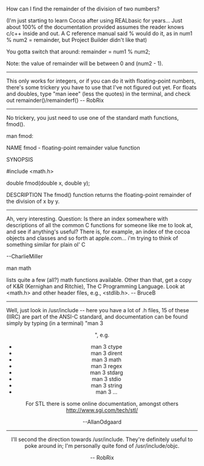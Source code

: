 How can I find the remainder of the division of two numbers?

(I'm just starting to learn Cocoa after using REALbasic for years... Just about 100% of the documentation provided assumes the reader knows c/c++ inside and out. A C reference manual said % would do it, as in num1 % num2 = remainder, but Project Builder didn't like that)

You gotta switch that around: remainder = num1 % num2;

Note:  the value of remainder will be between 0 and (num2 - 1).

----

This only works for integers, or if you can do it with floating-point numbers, there's some trickery you have to use that I've not figured out yet. For floats and doubles, type "man ieee" (less the quotes) in the terminal, and check out remainder()/remainderf() -- RobRix

----

No trickery, you just need to use one of the standard math functions, fmod().

man fmod:

NAME
fmod - floating-point remainder value function 

SYNOPSIS

#include <math.h>

double fmod(double x, double y);

DESCRIPTION
The fmod() function returns the floating-point remainder of the division of x by y. 

----

Ah, very interesting.  Question:  Is there an index somewhere with descriptions of all the common C functions for someone like me to look at, and see if anything's useful?  There is, for example, an index of the cocoa objects and classes and so forth at apple.com... i'm trying to think of something similar for plain ol' C

--CharlieMiller
 
man math  

lists quite a few (all?) math functions available.  Other than that, get a copy of K&R (Kernighan and Ritchie), The C Programming Language.  Look at <math.h> and other header files, e.g., <stdlib.h>.   -- BruceB

----

Well, just look in /usr/include -- here you have a lot of .h files, 15 of these (IIRC) are part of the ANSI-C standard, and documentation can be found simply by typing (in a terminal) "man 3 <header>", e.g.


* man 3 ctype
* man 3 dirent
* man 3 math
* man 3 regex
* man 3 stdarg
* man 3 stdio
* man 3 string
* man 3 ...


For STL there is some online documentation, amongst others http://www.sgi.com/tech/stl/

--AllanOdgaard

----

I'll second the direction towards /usr/include. They're definitely useful to poke around in; I'm personally quite fond of /usr/include/objc.

-- RobRix
